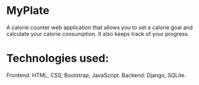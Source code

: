 # MyPlate
  A calorie counter web application that allows you to set a calorie goal and calculate your calorie consumption. It also keeps track of your progress.

# Technologies used:
  Frontend: HTML, CSS, Bootstrap, JavaScript.
  Backend: Django, SQLite.
